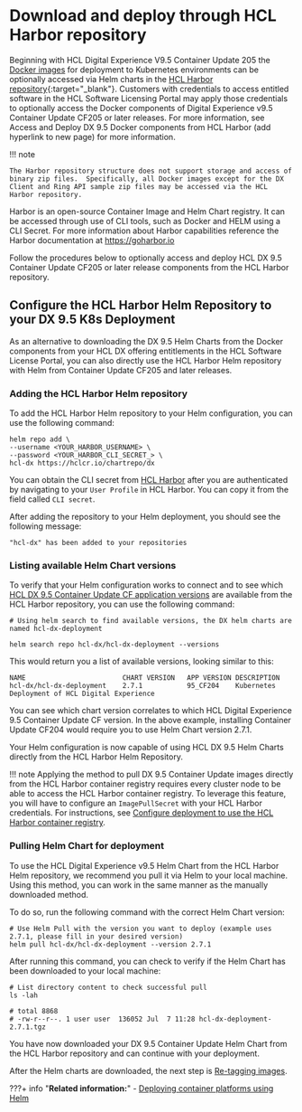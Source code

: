 # Download and deploy through HCL Harbor repository

Beginning with HCL Digital Experience V9.5 Container Update 205 the [Docker images](../platform/kubernetes/docker.md) for deployment to Kubernetes environments can be optionally accessed via Helm charts in the [HCL Harbor repository](https://hclcr.io/account/sign-in?redirect_url=/harbor/projects){:target="_blank"}. Customers with credentials to access entitled software in the HCL Software Licensing Portal may apply those credentials to optionally access the Docker components of Digital Experience v9.5 Container Update CF205 or later releases. For more information, see Access and Deploy DX 9.5 Docker components from HCL Harbor (add hyperlink to new page) for more information. 

!!! note

    The Harbor repository structure does not support storage and access of binary zip files.  Specifically, all Docker images except for the DX Client and Ring API sample zip files may be accessed via the HCL Harbor repository. 
    
Harbor is an open-source Container Image and Helm Chart registry.  It can be accessed through use of CLI tools, such as Docker and HELM using a CLI Secret. For more information about Harbor capabilities reference the Harbor documentation at https://goharbor.io

Follow the procedures below to optionally access and deploy HCL DX 9.5 Container Update CF205 or later release components from the HCL Harbor repository. 

## Configure the HCL Harbor Helm Repository to your DX 9.5 K8s Deployment

As an alternative to downloading the DX 9.5 Helm Charts from the Docker components from your HCL DX offering entitlements in the HCL Software License Portal, you can also directly use the HCL Harbor Helm repository with Helm from Container Update CF205 and later releases.

### Adding the HCL Harbor Helm repository

To add the HCL Harbor Helm repository to your Helm configuration, you can use the following command:

```
helm repo add \
--username <YOUR_HARBOR_USERNAME> \
--password <YOUR_HARBOR_CLI_SECRET_> \
hcl-dx https://hclcr.io/chartrepo/dx
```

You can obtain the CLI secret from [HCL Harbor](https://hclcr.io/) after you are authenticated by navigating to your `User Profile` in HCL Harbor. You can copy it from the field called `CLI secret`. 

After adding the repository to your Helm deployment, you should see the following message:

```
"hcl-dx" has been added to your repositories
```

### Listing available Helm Chart versions

To verify that your Helm configuration works to connect and to see which [HCL DX 9.5 Container Update CF application versions](../platform/kubernetes/docker.md) are available from the HCL Harbor repository, you can use the following command:

```
# Using helm search to find available versions, the DX helm charts are named hcl-dx-deployment
    
helm search repo hcl-dx/hcl-dx-deployment --versions
```

This would return you a list of available versions, looking similar to this:

```
NAME                        CHART VERSION   APP VERSION DESCRIPTION                                    
hcl-dx/hcl-dx-deployment    2.7.1           95_CF204    Kubernetes Deployment of HCL Digital Experience
```

You can see which chart version correlates to which HCL Digital Experience 9.5 Container Update CF version. In the above example, installing Container Update CF204 would require you to use Helm Chart version 2.7.1.

Your Helm configuration is now capable of using HCL DX 9.5 Helm Charts directly from the HCL Harbor Helm Repository.

!!! note
    Applying the method to pull DX 9.5 Container Update images directly from the HCL Harbor container registry requires every cluster node to be able to access the HCL Harbor container registry. To leverage this feature, you will have to configure an `ImagePullSecret` with your HCL Harbor credentials. For instructions, see [Configure deployment to use the HCL Harbor container registry](../platform/kubernetes/deployment/preparation/optional_imagepullsecrets.md#configure-deployment-to-use-the-hcl-harbor-container-registry).

### Pulling Helm Chart for deployment

To use the HCL Digital Experience v9.5 Helm Chart from the HCL Harbor Helm repository, we recommend you pull it via Helm to your local machine. Using this method, you can work in the same manner as the manually downloaded method.

To do so, run the following command with the correct Helm Chart version:

```
# Use Helm Pull with the version you want to deploy (example uses 2.7.1, please fill in your desired version)
helm pull hcl-dx/hcl-dx-deployment --version 2.7.1
```

After running this command, you can check to verify if the Helm Chart has been downloaded to your local machine:

```
# List directory content to check successful pull
ls -lah 

# total 8868
# -rw-r--r--. 1 user user  136052 Jul  7 11:28 hcl-dx-deployment-2.7.1.tgz
```

You have now downloaded your DX 9.5 Container Update Helm Chart from the HCL Harbor repository and can continue with your deployment. 

After the Helm charts are downloaded, the next step is [Re-tagging images](../platform/kubernetes/deployment/preparation/prepare_load_images.md#re-tag-images).

???+ info "**Related information:**"
    -   [Deploying container platforms using Helm](../platform/kubernetes/deployment/helm_deployment.md)

